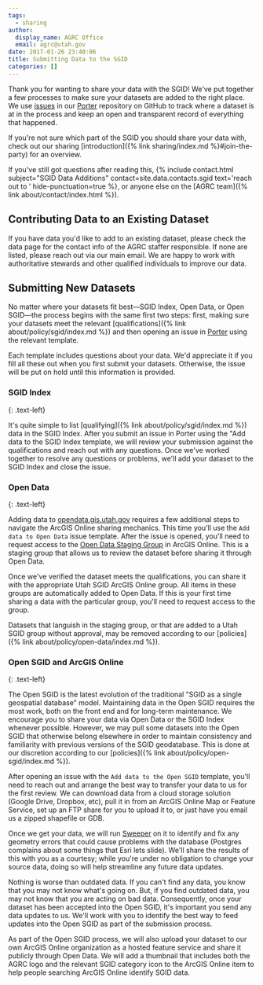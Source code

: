 ```yaml
---
tags:
  - sharing
author:
  display_name: AGRC Office
  email: agrc@utah.gov
date: 2017-01-26 23:40:06
title: Submitting Data to the SGID
categories: []
---
```


Thank you for wanting to share your data with the SGID! We've put together a few processes to make sure your datasets are added to the right place. We use [issues](https://guides.github.com/features/issues/) in our [Porter](https://github.com/agrc/porter/issues) repository on GitHub to track where a dataset is at in the process and keep an open and transparent record of everything that happened.

If you're not sure which part of the SGID you should share your data with, check out our sharing [introduction]({% link sharing/index.md %}#join-the-party) for an overview.

If you've still got questions after reading this, {% include contact.html subject="SGID Data Additions" contact=site.data.contacts.sgid text='reach out to ' hide-punctuation=true %}, or anyone else on the [AGRC team]({% link about/contact/index.html %}).

## Contributing Data to an Existing Dataset

If you have data you'd like to add to an existing dataset, please check the data page for the contact info of the AGRC staffer responsible. If none are listed, please reach out via our main email. We are happy to work with authoritative stewards and other qualified individuals to improve our data.

## Submitting New Datasets

No matter where your datasets fit best—SGID Index, Open Data, or Open SGID—the process begins with the same first two steps: first, making sure your datasets meet the relevant [qualifications]({% link about/policy/sgid/index.md %}) and then opening an issue in [Porter](https://github.com/agrc/porter/issues) using the relevant template.

Each template includes questions about your data. We'd appreciate it if you fill all these out when you first submit your datasets. Otherwise, the issue will be put on hold until this information is provided.

### SGID Index
{: .text-left}

It's quite simple to list [qualifying]({% link about/policy/sgid/index.md %}) data in the SGID Index. After you submit an issue in Porter using the "Add data to the SGID Index template, we will review your submission against the qualifications and reach out with any questions. Once we've worked together to resolve any questions or problems, we'll add your dataset to the SGID Index and close the issue.

### Open Data
{: .text-left}

Adding data to [opendata.gis.utah.gov](https://opendata.gis.utah.gov) requires a few additional steps to navigate the ArcGIS Online sharing mechanics. This time you'll use the `Add data to Open Data` issue template. After the issue is opened, you'll need to request access to the [Open Data Staging Group](https://utah.maps.arcgis.com/home/group.html?id=3d3bd0d238f24f45b2c4b84f1015a317) in ArcGIS Online. This is a staging group that allows us to review the dataset before sharing it through Open Data.

Once we've verified the dataset meets the qualifications, you can share it with the appropriate Utah SGID ArcGIS Online group. All items in these groups are automatically added to Open Data. If this is your first time sharing a data with the particular group, you'll need to request access to the group.

Datasets that languish in the staging group, or that are added to a Utah SGID group without approval, may be removed according to our [policies]({% link about/policy/open-data/index.md %}).

### Open SGID and ArcGIS Online
{: .text-left}

The Open SGID is the latest evolution of the traditional "SGID as a single geospatial database" model. Maintaining data in the Open SGID requires the most work, both on the front end and for long-term maintenance. We encourage you to share your data via Open Data or the SGID Index whenever possible. However, we may pull some datasets into the Open SGID that otherwise belong elsewhere in order to maintain consistency and familiarity with previous versions of the SGID geodatabase. This is done at our discretion according to our [policies]({% link about/policy/open-sgid/index.md %}).

After opening an issue with the `Add data to the Open SGID` template, you'll need to reach out and arrange the best way to transfer your data to us for the first review. We can download data from a cloud storage solution (Google Drive, Dropbox, etc), pull it in from an ArcGIS Online Map or Feature Service, set up an FTP share for you to upload it to, or just have you email us a zipped shapefile or GDB.

Once we get your data, we will run [Sweeper](https://github.com/agrc/sweeper) on it to identify and fix any geometry errors that could cause problems with the database (Postgres complains about some things that Esri lets slide). We'll share the results of this with you as a courtesy; while you're under no obligation to change your source data, doing so will help streamline any future data updates.

Nothing is worse than outdated data. If you can't find any data, you know that you may not know what's going on. But, if you find outdated data, you may not know that you are acting on bad data. Consequently, once your dataset has been accepted into the Open SGID, it's important you send any data updates to us. We'll work with you to identify the best way to feed updates into the Open SGID as part of the submission process.

As part of the Open SGID process, we will also upload your dataset to our own ArcGIS Online organization as a hosted feature service and share it publicly through Open Data. We will add a thumbnail that includes both the AGRC logo and the relevant SGID category icon to the ArcGIS Online item to help people searching ArcGIS Online identify SGID data.
